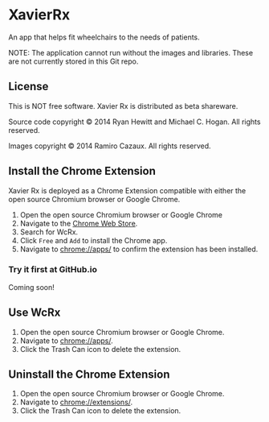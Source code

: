 # XavierRx
An app that helps fit wheelchairs to the needs of patients.

NOTE: The application cannot run without the images and libraries. These are not currently stored in this Git repo.

## License
This is NOT free software. Xavier Rx is distributed as beta shareware.

Source code copyright &copy; 2014 Ryan Hewitt and Michael C. Hogan. All rights reserved.

Images copyright &copy; 2014 Ramiro Cazaux. All rights reserved.

## Install the Chrome Extension
Xavier Rx is deployed as a Chrome Extension compatible with either the open source Chromium browser or Google Chrome.

1. Open the open source Chromium browser or Google Chrome
2. Navigate to the [Chrome Web Store](https://chrome.google.com/webstore/category/extensions?hl=en-US).
3. Search for WcRx.
4. Click `Free` and `Add` to install the Chrome app.
5. Navigate to <chrome://apps/> to confirm the extension has been installed.

### Try it first at GitHub.io
Coming soon!

## Use WcRx
1. Open the open source Chromium browser or Google Chrome.
2. Navigate to <chrome://apps/>.
3. Click the Trash Can icon to delete the extension.

## Uninstall the Chrome Extension
1. Open the open source Chromium browser or Google Chrome.
2. Navigate to <chrome://extensions/>.
3. Click the Trash Can icon to delete the extension.